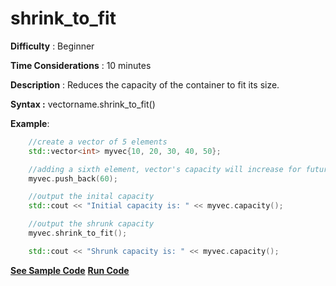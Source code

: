 # shrink_to_fit

**Difficulty** : Beginner

**Time Considerations** : 10 minutes

**Description** : Reduces the capacity of the container to fit its size.

**Syntax :** vectorname.shrink_to_fit()

**Example**:
```cpp
    //create a vector of 5 elements
    std::vector<int> myvec{10, 20, 30, 40, 50};

    //adding a sixth element, vector's capacity will increase for future insertions
    myvec.push_back(60);

    //output the inital capacity
    std::cout << "Initial capacity is: " << myvec.capacity();

    //output the shrunk capacity
    myvec.shrink_to_fit();

    std::cout << "Shrunk capacity is: " << myvec.capacity();
```

**[See Sample Code](../snippets/vector/shrink_to_fit.cpp)**
**[Run Code](https://rextester.com/PQZOBU11154)**
